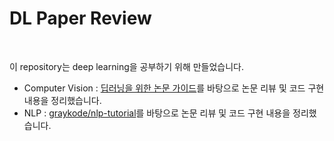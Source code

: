 # DL Paper Review

<br>

이 repository는 deep learning을 공부하기 위해 만들었습니다.<br>  
- Computer Vision : [딥러닝을 위한 논문 가이드](https://kmhana.tistory.com/3)를 바탕으로 논문 리뷰 및 코드 구현 내용을 정리했습니다.
- NLP : [graykode/nlp-tutorial](https://github.com/graykode/nlp-tutorial)를 바탕으로 논문 리뷰 및 코드 구현 내용을 정리했습니다.  

<br>

